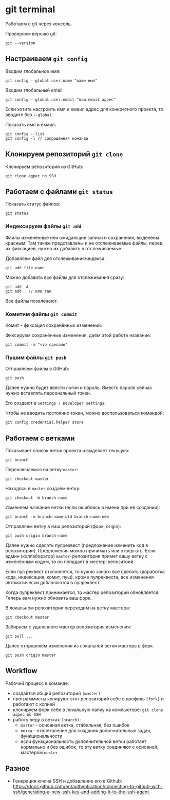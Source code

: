 # git terminal
Работаем с git через консоль.

Проверяем версию git:

    git --version

## Настраиваем `git config`

Вводим глобальное имя:

    git config --global user.name "ваше имя"

Вводим глобальный email:

    git config --global user.email "ваш email адрес"

Если хотите настроить имя и емаил адрес для конкретного проекта, то вводите без `--global`.

Показать имя и емаил:

    git config --list
    git config -l // сокращенная команда

## Клонируем репозиторий `git clone`
Клонируем репозиторий из GitHub:

    git clone адрес_по_SSH

## Работаем с файлами `git status`
Показать статус файлов:

    git status

### Индексируем файлы `git add`
Файлы изменённые или ожидающие записи и сохранения, выделены красным. Там также представлены и не отслеживаемые файлы, перед их фиксацией, нужно их добавить в отслеживаемые.

Добавляем файл для отслеживания/индекса:

    git add file-name

Можно добавить все файлы для отслеживания сразу:

    git add -A
    git add . // или так

Все файлы позеленеют.

### Комитим файлы `git commit`
Комит - фиксация сохранённых изменений.

Фиксируем сохранённые изменения, даём этой работе название:

    git commit -m "что сделано"

### Пушим файлы `git push`
Отправляем файлы в GitHub:

    git push

Далее нужно будет ввести логин и пароль. Вместо пароля сейчас нужно вставлять персональный токен.

Его создают в `Settings / Developer settings`.

Чтобы не вводить постоянно токен, можно воспользоваться командой:

    git config credential.helper store

## Работаем с ветками
Показывает список веток проекта и выделает текущую:

    git branch

Переключаемся на ветку `master`:

    git checkout master

Находясь в `master` создаём ветку:

    git checkout -b branch-name

Изменяем название ветки (если ошиблись в имени при её создании):

    git branch -m branch-name-old branch-name-new

Отправляем ветку в наш репозиторий (форк, origin):

    git push origin branch-name

Далее нужно сделать пулреквест (предложение изменить код в репозитории). Предложения можно принимать или отвергать. Если админ (коллаборатор) `master-`репозитория примет вашу ветку с изменённым кодом, то он попадает в местер-репозитоий.

Если пул реквест отклоняется, то нужно заного всё сделать (доработка кода, индексация, комит, пуш), кроме пулреквеста, все изменения автоматически добавляются в пулреквест.

Когда пулреквест принимается, то мастер репозиторий обновляется. Теперь вам нужно обновить ваш форк.

В локальном репозитории переходим на ветку мастера:

    git checkout master

Забираем с удаленного мастер репозитория изменения:

    git pull ...

Далее отправляем изменения из локальной ветки мастера в форк.

    git push origin master

## Workflow
Рабочий процесс в команде.
- создаётся общий репозиторий `(master)`
- программисты копируют этот репозиторий себе в профиль `(fork)` и работают с копией
- клонируем форк себе в локальную папку на компьютере: `git clone адрес по SSH`
- работу веду в ветках `(branch)`:
    - `master` - основная ветка, стабильная, без ошибок
    - `ветка` - отвлетвление для создания дополнительных задач, функциональности
    - если функциональность дополнительной ветки работает нормально и без ошибок, то эту ветку соединяют с основной, мастером `master`

## Разное
- Генерация ключа SSH и добавление его в Github: https://docs.github.com/en/authentication/connecting-to-github-with-ssh/generating-a-new-ssh-key-and-adding-it-to-the-ssh-agent
